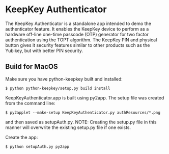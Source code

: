 
KeepKey Authenticator
==============
The KeepKey Authenticator is a standalone app intended to demo the authenticator feature. 
It enables the KeepKey device to perform as a hardware off-line one-time passcode (OTP) generator for two factor authentication using the TOPT algorithm. The KeepKey PIN and physical button gives it security features similar to other products such as the Yubikey, but with better PIN security.

Build for MacOS
---------------
Make sure you have python-keepkey built and installed:

    $ python python-keepkey/setup.py build install

KeepKeyAuthenticator.app is built using py2app. The setup file was created from the command line:

    $ py2applet --make-setup KeepKeyAuthenticator.py authResources/*.png

and then saved as setupAuth.py. NOTE: Creating the setup.py file in this manner will overwrite
the existing setup.py file if one exists.

Create the app:

    $ python setupAuth.py py2app
